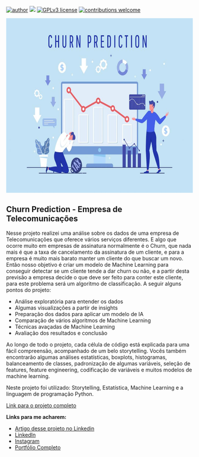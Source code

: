 [![author](https://img.shields.io/badge/author-felipeferreira-red.svg)](https://www.linkedin.com/in/felipeferreiratids/) [![](https://img.shields.io/badge/python-3.7+-blue.svg)](https://www.python.org/downloads/release/python-365/) [![GPLv3 license](https://img.shields.io/badge/License-GPLv3-blue.svg)](http://perso.crans.org/besson/LICENSE.html) [![contributions welcome](https://img.shields.io/badge/contributions-welcome-brightgreen.svg?style=flat)](https://github.com/ferreiramar96/Data_Science)

<p align="center">
  <img src="https://raw.githubusercontent.com/ferreiramar96/Churn-Prediction-Telecomunicacoes/main/Churn_Prediction_Capa.jpeg" alt="imagem maneira relacionada ao projeto"height=470px >
</p>

## Churn Prediction - Empresa de Telecomunicações
Nesse projeto realizei uma análise sobre os dados de uma empresa de Telecomunicações que oferece vários serviços diferentes. E algo que ocorre muito em empresas de assinatura normalmente é o Churn, que nada mais é que a taxa de cancelamento da assinatura de um cliente, e para a empresa é muito mais barato manter um cliente do que buscar um novo. Então nosso objetivo é criar um modelo de Machine Learning para conseguir detectar se um cliente tende a dar churn ou não, e a partir desta previsão a empresa decide o que deve ser feito para conter este cliente, para este problema será um algoritmo de classificação. A seguir alguns pontos do projeto:
* Análise exploratória para entender os dados
* Algumas visualizações a partir de insights
* Preparação dos dados para aplicar um modelo de IA
* Comparação de vários algoritmos de Machine Learning
* Técnicas avaçadas de Machine Learning
* Avaliação dos resultados e conclusão

Ao longo de todo o projeto, cada célula de código está explicada para uma fácil compreensão, acompanhado de um belo storytelling. Vocês também encontrarão algumas análises estatísticas, boxplots, histogramas, balanceamento de classes, padronização de algumas variáveis, seleção de features, feature engineering, codificação de variáveis e muitos modelos de machine learning.

Neste projeto foi utilizado: Storytelling, Estatística, Machine Learning e a linguagem de programação Python.


[Link para o projeto completo](https://bit.ly/443L5J5)

**Links para me acharem:**
* [Artigo desse projeto no Linkedin](https://www.linkedin.com/pulse/detec%2525C3%2525A7%2525C3%2525A3o-de-fraudes-em-cart%2525C3%2525B5es-cr%2525C3%2525A9dito-felipe-ferreira%3FtrackingId=SKe9qzYEQtCaKUNbj6Coow%253D%253D/?trackingId=SKe9qzYEQtCaKUNbj6Coow%3D%3D)
* [LinkedIn](https://www.linkedin.com/in/felipeferreiratids/)
* [Instagram](https://www.instagram.com/ferreiramar96/)
* [Portfólio Completo](https://github.com/ferreiramar96/Data_Science)
